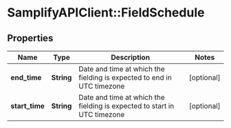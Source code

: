 # SamplifyAPIClient::FieldSchedule

## Properties
Name | Type | Description | Notes
------------ | ------------- | ------------- | -------------
**end_time** | **String** | Date and time at which the fielding is expected to end in UTC timezone | [optional] 
**start_time** | **String** | Date and time at which the fielding is expected to start in UTC timezone | [optional] 


